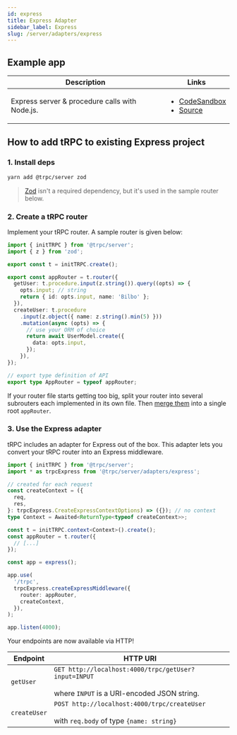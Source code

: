 ```yaml
---
id: express
title: Express Adapter
sidebar_label: Express
slug: /server/adapters/express
---
```


## Example app
<!-- markdownlint-disable MD033 -->
<table>
  <thead>
    <tr>
      <th>Description</th>
      <th>Links</th>
    </tr>
  </thead>
  <tbody>
    <tr>
      <td>Express server &amp; procedure calls with Node.js.</td>
      <td>
        <ul>
          <li><a href="https://githubbox.com/trpc/trpc/tree/main/examples/express-server">CodeSandbox</a></li>
          <li><a href="https://github.com/trpc/trpc/tree/main/examples/express-server">Source</a></li>
        </ul>
      </td>
    </tr>
  </tbody>
</table>

## How to add tRPC to existing Express project

### 1. Install deps

```bash
yarn add @trpc/server zod
```

> [Zod](https://github.com/colinhacks/zod) isn't a required dependency, but it's used in the sample router below.

### 2. Create a tRPC router

Implement your tRPC router. A sample router is given below:

```ts title='server.ts'
import { initTRPC } from '@trpc/server';
import { z } from 'zod';

export const t = initTRPC.create();

export const appRouter = t.router({
  getUser: t.procedure.input(z.string()).query((opts) => {
    opts.input; // string
    return { id: opts.input, name: 'Bilbo' };
  }),
  createUser: t.procedure
    .input(z.object({ name: z.string().min(5) }))
    .mutation(async (opts) => {
      // use your ORM of choice
      return await UserModel.create({
        data: opts.input,
      });
    }),
});

// export type definition of API
export type AppRouter = typeof appRouter;
```

If your router file starts getting too big, split your router into several subrouters each implemented in its own file. Then [merge them](/docs/server/merging-routers) into a single root `appRouter`.

### 3. Use the Express adapter

tRPC includes an adapter for Express out of the box. This adapter lets you convert your tRPC router into an Express middleware.

```ts title='server.ts'
import { initTRPC } from '@trpc/server';
import * as trpcExpress from '@trpc/server/adapters/express';

// created for each request
const createContext = ({
  req,
  res,
}: trpcExpress.CreateExpressContextOptions) => ({}); // no context
type Context = Awaited<ReturnType<typeof createContext>>;

const t = initTRPC.context<Context>().create();
const appRouter = t.router({
  // [...]
});

const app = express();

app.use(
  '/trpc',
  trpcExpress.createExpressMiddleware({
    router: appRouter,
    createContext,
  }),
);

app.listen(4000);
```

Your endpoints are now available via HTTP!

| Endpoint     | HTTP URI                                                                                                   |
| ------------ | ---------------------------------------------------------------------------------------------------------- |
| `getUser`    | `GET http://localhost:4000/trpc/getUser?input=INPUT` <br/><br/>where `INPUT` is a URI-encoded JSON string. |
| `createUser` | `POST http://localhost:4000/trpc/createUser` <br/><br/>with `req.body` of type `{name: string}`            |
